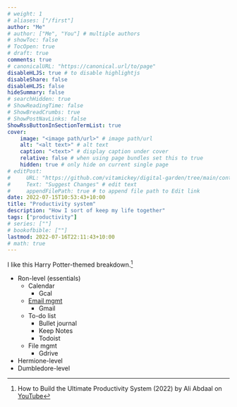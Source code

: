 ```yaml
---
# weight: 1
# aliases: ["/first"]
author: "Me"
# author: ["Me", "You"] # multiple authors
# showToc: false
# TocOpen: true
# draft: true
comments: true
# canonicalURL: "https://canonical.url/to/page"
disableHLJS: true # to disable highlightjs
disableShare: false
disableHLJS: false
hideSummary: false
# searchHidden: true
# ShowReadingTime: false
# ShowBreadCrumbs: true
# ShowPostNavLinks: false
ShowRssButtonInSectionTermList: true
cover:
    image: "<image path/url>" # image path/url
    alt: "<alt text>" # alt text
    caption: "<text>" # display caption under cover
    relative: false # when using page bundles set this to true
    hidden: true # only hide on current single page
# editPost:
#     URL: "https://github.com/vitamickey/digital-garden/tree/main/content"
#     Text: "Suggest Changes" # edit text
#     appendFilePath: true # to append file path to Edit link
date: 2022-07-15T10:53:43+10:00
title: "Productivity system"
description: "How I sort of keep my life together"
tags: ["productivity"]
# series: [""]
# bookofbible: [""]
lastmod: 2022-07-16T22:11:43+10:00
# math: true
---
```


I like this Harry Potter-themed breakdown.[^1]

- Ron-level (essentials)
    - Calendar
        - Gcal
    - [Email mgmt](/email-mgmt/)
        - Gmail
    - To-do list
        - Bullet journal
        - Keep Notes
        - Todoist
    - File mgmt
        - Gdrive
- Hermione-level
- Dumbledore-level

[^1]: How to Build the Ultimate Productivity System (2022) by Ali Abdaal on [YouTube](https://www.youtube.com/watch?v=T6hmdrsLQj8)